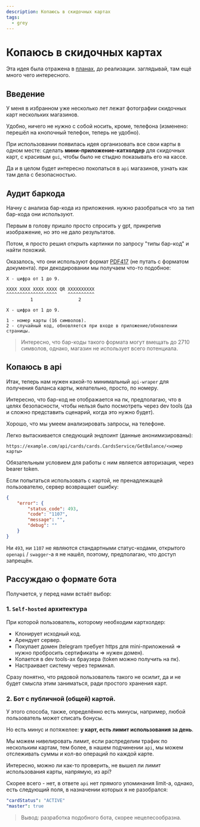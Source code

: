 ```yaml
---
description: Копаюсь в скидочных картах
tags:
  - grey
---
```


# Копаюсь в скидочных картах

Эта идея была отражена в [планах](_ideas.md), до реализации. заглядывай, там ещё много чего интересного.

## Введение

У меня в избранном уже несколько лет лежат фотографии скидочных карт нескольких магазинов.

Удобно, ничего не нужно с собой носить, кроме, телефона (изменено: перешёл на кнопочный телефон, теперь не удобно).

При использовании появилась идея организовать все свои карты в одном месте: сделать **мини-приложение-катхолдер** для скидочных карт, с красивым `gui`, чтобы было не стыдно показывать его на кассе.

Да и в целом будет интересно покопаться в `api` магазинов, узнать как там дела с безопасностью.

## Аудит баркода

Начну с анализа бар-кода из приложения. нужно разобраться что за тип бар-кода они используют.

Первым в голову пришло просто спросить у gpt, прикрепив изображение, но это не дало результатов.

Потом, я просто решил открыть картинки по запросу "типы бар-код" и найти похожий.

Оказалось, что они используют формат [PDF417](https://ru.wikipedia.org/wiki/PDF417) (не путать с форматом документа). при декодировании мы получаем что-то подобное:

```
X - цифра от 1 до 9.

XXXX XXXX XXXX XXXX QR XXXXXXXXXX
^^^^^^^^^^^^^^^^^^^    ^^^^^^^^^^
         1                 2

X - цифра от 1 до 9.

1 - номер карты (16 символов).
2 - случайный код, обновляется при входе в приложение/обновлении страницы.
```

> Интересно, что бар-коды такого формата могут вмещать до 2710 символов, однако, магазин не использует всего потенциала.

## Копаюсь в api

Итак, теперь нам нужен какой-то минимальный `api-wraper` для получения баланса карты, желательно, просто, по номеру.

Интересно, что бар-код не отображается на пк, предполагаю, что в целях безопасности, чтобы нельзя было посмотреть через dev tools (да и сложно представить сценарий, когда это нужно будет).

Хорошо, что мы умеем анализировать запросы, на телефоне.

Легко вытаскивается следующий эндпоинт (данные анонимизированы):

```
https://example.com/api/cards/cards.CardsService/GetBalance/<номер карты>
```

Обязательным условием для работы с ним является авторизация, через bearer token.

Если попытаться использовать с картой, не пренадлежащей пользователю, сервер возвращает ошибку:

``` json
{
	"error": {
		"status_code": 493,
		"code": "1107",
		"message": "",
		"debug": ""
	}
}
```

Ни `493`, ни `1107` не являются стандартными статус-кодами, открытого `openapi` / `swagger`-а я не нашёл, поэтому, предполагаю, что доступ запрещён.

## Рассуждаю о формате бота

Получается, у перед нами встаёт выбор:

### 1. `Self-hosted` архитектура

При которой пользователь, которому необходим картхолдер:

- Клонирует исходный код.
- Арендует сервер.
- Покупает домен (telegram требует https для mini-приложений => нужно пробросить сертификаты => нужен домен).
- Копается в dev tools-ах браузера (token можно получить на пк).
- Настраивает систему через терминал.

Сразу понятно, что рядовой пользователь такого не осилит, да и не будет смысла этим заниматься, ради простого хранения карт.

### 2. Бот с публичной (общей) картой.

У этого способа, также, определённо есть минусы, например, любой пользователь может списать бонусы.

Но есть минус и потяжелее: **у карт, есть лимит использования за день**.

Мы можем нивелировать лимит, если распределим трафик по нескольким картам, тем более, в нашем подчинении `api`, мы можем отслеживать суммы и кол-во операций по каждой карте.

Интересно, можно ли как-то проверить, не вышел ли лимит использования карты, напрямую, из api?

Скорее всего - нет, в ответе `api` нет прямого упоминания limit-а, однако, есть следующий поля, в назначении которых я не разобрался:

``` yaml
"cardStatus": "ACTIVE"
"master": true
```

> Вывод: разработка подобного бота, скорее нецелесообразна.